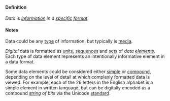 #### Definition

*Data* is *[information](https://github.com/gcassel/Modular-Organization-Terminology/blob/master/terms/information.md) in a [specific](https://github.com/gcassel/Modular-Organization-Terminology/blob/master/terms/specific.md) [format](https://github.com/gcassel/Modular-Organization-Terminology/blob/master/terms/format.md)*.  
 
#### Notes

Data could be any [type](https://github.com/gcassel/Modular-Organization-Terminology/blob/master/terms/type.md) of information, but typically is [media](https://github.com/gcassel/Modular-Organization-Terminology/blob/master/terms/media.md). 
 
*Digital* data is formatted as [units](https://github.com/gcassel/Modular-Organization-Terminology/blob/master/terms/unit.md), [sequences](https://github.com/gcassel/Modular-Organization-Terminology/blob/master/terms/sequence.md) and [sets](https://github.com/gcassel/Modular-Organization-Terminology/blob/master/terms/set.md) of *data [elements](https://github.com/gcassel/Modular-Organization-Terminology/blob/master/terms/element.md)*.  Each type of data element represents an intentionally informative element in a data format.  

Some data elements could be considered either [simple](https://github.com/gcassel/Modular-Organization-Terminology/blob/master/terms/simplicity.md) or [compound](https://github.com/gcassel/Modular-Organization-Terminology/blob/master/terms/compound.md), depending on the level of detail at which complexly formatted data is viewed.  For example, each of the 26 letters in the English alphabet is a simple element in written language, but can be digitally encoded as a compound *[string](https://github.com/gcassel/Modular-Organization-Terminology/blob/master/terms/string.md) of bits* via the Unicode [standard](https://github.com/gcassel/Modular-Organization-Terminology/blob/master/terms/standard.md).  

